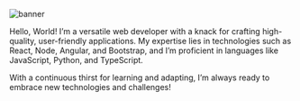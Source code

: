 ![banner](https://github.com/goldcavedev/goldcavedev/blob/main/animated_banner.gif)

Hello, World! I’m a versatile web developer with a knack for crafting high-quality, user-friendly applications.
My expertise lies in technologies such as React, Node, Angular, and Bootstrap, and I’m proficient in languages like JavaScript, Python, and TypeScript.

With a continuous thirst for learning and adapting, I’m always ready to embrace new technologies and challenges!
